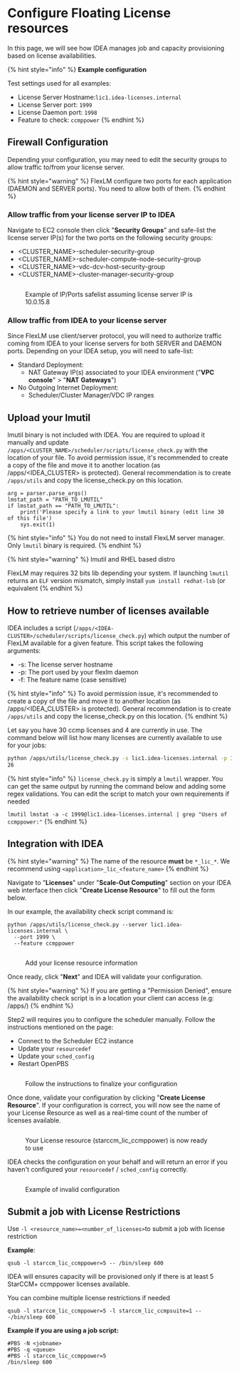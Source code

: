 # Configure Floating License resources

In this page, we will see how IDEA manages job and capacity provisioning based on license availabilities.

{% hint style="info" %}
**Example configuration**

Test settings used for all examples:

* License Server Hostname:`lic1.idea-licenses.internal`
* License Server port: `1999`
* License Daemon port: `1998`
* Feature to check: `ccmppower`
{% endhint %}

## Firewall Configuration <a href="#firewall-configuration" id="firewall-configuration"></a>

Depending your configuration, you may need to edit the security groups to allow traffic to/from your license server.

{% hint style="warning" %}
FlexLM configure two ports for each application (DAEMON and SERVER ports). You need to allow both of them.
{% endhint %}

### **Allow traffic from your license server IP to IDEA**

Navigate to EC2 console then click "**Security Groups**" and safe-list the license server IP(s) for the two ports on the following security groups:

* \<CLUSTER\_NAME>-scheduler-security-group
* \<CLUSTER\_NAME>-scheduler-compute-node-security-group
* \<CLUSTER\_NAME>-vdc-dcv-host-security-group
* \<CLUSTER\_NAME>-cluster-manager-security-group

<figure><img src="../../../.gitbook/assets/mods_hpc_admin_fnl_sg.webp" alt=""><figcaption><p>Example of IP/Ports safelist assuming license server IP is 10.0.15.8</p></figcaption></figure>

### **Allow traffic from IDEA to your license server**

Since FlexLM use client/server protocol, you will need to authorize traffic coming from IDEA to your license servers for both SERVER and DAEMON ports. Depending on your IDEA setup, you will need to safe-list:

* Standard Deployment:
  * NAT Gateway IP(s) associated to your IDEA environment ("**VPC console**" > "**NAT** **Gateways**")
* No Outgoing Internet Deployment:
  * Scheduler/Cluster Manager/VDC IP ranges

## Upload your lmutil <a href="#upload-your-lmutil" id="upload-your-lmutil"></a>

lmutil binary is not included with IDEA. You are required to upload it manually and update `/apps/<CLUSTER_NAME>/scheduler/scripts/license_check.py` with the location of your file. To avoid permission issue, it's recommended to create a copy of the file and move it to another location (as /apps/\<IDEA\_CLUSTER> is protected). General recommendation is to create `/apps/utils` and copy the license\_check.py on this location.

```
arg = parser.parse_args()
lmstat_path = "PATH_TO_LMUTIL"
if lmstat_path == "PATH_TO_LMUTIL":
    print('Please specify a link to your lmutil binary (edit line 30 of this file')
    sys.exit(1)
```

{% hint style="info" %}
You do not need to install FlexLM server manager. Only `lmutil` binary is required.
{% endhint %}

{% hint style="warning" %}
lmutil and RHEL based distro

FlexLM may requires 32 bits lib depending your system. If launching `lmutil` returns an `ELF` version mismatch, simply install `yum install redhat-lsb` (or equivalent
{% endhint %}

## How to retrieve number of licenses available <a href="#how-to-retrieve-number-of-licenses-available" id="how-to-retrieve-number-of-licenses-available"></a>

IDEA includes a script (`/apps/<IDEA-CLUSTER>/scheduler/scripts/license_check.py`) which output the number of FlexLM available for a given feature. This script takes the following arguments:

* \-s: The license server hostname
* \-p: The port used by your flexlm daemon
* \-f: The feature name (case sensitive)

{% hint style="info" %}
To avoid permission issue, it's recommended to create a copy of the file and move it to another location (as /apps/\<IDEA\_CLUSTER> is protected). General recommendation is to create `/apps/utils` and copy the license\_check.py on this location.
{% endhint %}

Let say you have 30 ccmp licenses and 4 are currently in use. The command below will list how many licenses are currently available to use for your jobs:

```bash
python /apps/utils/license_check.py -s lic1.idea-licenses.internal -p 1999 -f ccmppower
26
```

{% hint style="info" %}
`license_check.py` is simply a `lmutil` wrapper. You can get the same output by running the command below and adding some regex validations. You can edit the script to match your own requirements if needed

`lmutil lmstat -a -c 1999@lic1.idea-licenses.internal | grep "Users of ccmppower:"`
{% endhint %}

## Integration with IDEA <a href="#integration-with-scale-out-computing-on-aws" id="integration-with-scale-out-computing-on-aws"></a>

{% hint style="warning" %}
The name of the resource **must** be `*_lic_*`. We recommend using `<application>_lic_<feature_name>`
{% endhint %}

Navigate to "**Licenses**" under "**Scale-Out Computing**" section on your IDEA web interface then click "**Create License Resource**" to fill out the form below.

In our example, the availability check script command is:

```
python /apps/utils/license_check.py --server lic1.idea-licenses.internal \
  --port 1999 \
  --feature ccmppower
```

<figure><img src="../../../.gitbook/assets/mods_hpc_admin_fnl_resourceinfo.webp" alt=""><figcaption><p>Add your license resource information</p></figcaption></figure>

Once ready, click "**Next**" and IDEA will validate your configuration.

{% hint style="warning" %}
If you are getting a "Permission Denied", ensure the availability check script is in a location your client can access (e.g: /apps/)
{% endhint %}

Step2 will requires you to configure the scheduler manually. Follow the instructions mentioned on the page:

* Connect to the Scheduler EC2 instance
* Update your `resourcedef`
* Update your `sched_config`
* Restart OpenPBS

<figure><img src="../../../.gitbook/assets/mods_hpc_admin_fnl_instructions.webp" alt=""><figcaption><p>Follow the instructions to finalize your configuration</p></figcaption></figure>

Once done, validate your configuration by clicking "**Create License Resource**". If your configuration is correct, you will now see the name of your License Resource as well as a real-time count of the number of licenses available.

<figure><img src="../../../.gitbook/assets/mods_hpc_admin_fnl_resconfigured.webp" alt=""><figcaption><p>Your License resource (starccm_lic_ccmppower) is now ready to use</p></figcaption></figure>

IDEA checks the configuration on your behalf and will return an error if you haven't configured your `resourcedef` / `sched_config` correctly.

<figure><img src="../../../.gitbook/assets/mods_hpc_admin_fnl_invalid.webp" alt=""><figcaption><p>Example of invalid configuration</p></figcaption></figure>

## Submit a job with License Restrictions <a href="#test" id="test"></a>

Use `-l <resource_name>=<number_of_licenses>`to submit a job with license restriction

**Example**:

`qsub -l starccm_lic_ccmppower=5 -- /bin/sleep 600`

IDEA will ensures capacity will be provisioned only if there is at least 5 StarCCM+ ccmppower licenses available.

You can combine multiple license restrictions if needed

`qsub -l starccm_lic_ccmppower=5 -l starccm_lic_ccmpsuite=1 -- -/bin/sleep 600`

**Example if you are using a job script:**

```
#PBS -N <jobname>
#PBS -q <queue>
#PBS -l starccm_lic_ccmppower=5
/bin/sleep 600
```
